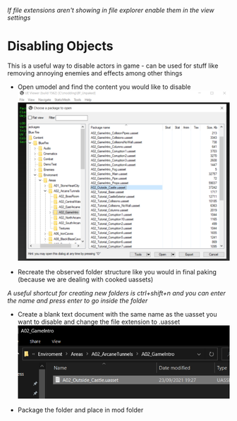 *If file extensions aren't showing in file explorer enable them in the view settings*

# Disabling Objects

This is a useful way to disable actors in game - can be used for stuff like removing annoying enemies and effects among other things 

- Open umodel and find the content you would like to disable
![](Images/Reference.png)

- Recreate the observed folder structure like you would in final paking (because we are dealing with cooked uassets)

*A useful shortcut for creating new folders is ctrl+shift+n and you can enter the name and press enter to go inside the folder*

- Create a blank text document with the same name as the uasset you want to disable and change the file extension to .uasset
![](Images/Structure.png)

- Package the folder and place in mod folder
